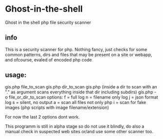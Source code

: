 # Ghost-in-the-shell
Ghost in the shell php file security scanner

## info
This is a security scanner for php. Nothing fancy, just checks for some 
common patterns, dirs and files that may be present on a site or webapp, 
and ofcourse, evaled of encoded php code 

## usage:
gis.php file_to_scan
gis.php dir_to_scan
gis.php (inside a dir to scan with an "." as argument scans everything inside that dir including subdirs)
gis.php -o<options> file_or_dir_to_scan
options:
f = full log
n = filename only log
j = json format log
s = silent, no output
a = scan all files not only php
i = scan for fake images (php scripts with image filename/extension)

For now the last 2 options dont work.

This programm is still in alpha stage so do not use it blindly, do also a manual check in suspected web sites or/and use some other scanner too.

